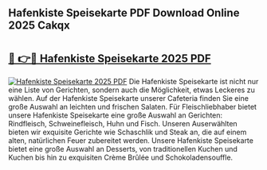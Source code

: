 ## Hafenkiste Speisekarte PDF Download Online 2025 Cakqx

# <h2><a href="http://gca2pjf.nevu.top/?p=Hafenkiste+Speisekarte">🔗 👉🔴 Hafenkiste Speisekarte 2025 PDF</a></h2>

[![Hafenkiste Speisekarte 2025 PDF](https://i.imgur.com/dBaPXMq.png)](http://gca2pjf.nevu.top/?p=Hafenkiste+Speisekarte)
Die Hafenkiste Speisekarte ist nicht nur eine Liste von Gerichten, sondern auch die Möglichkeit, etwas Leckeres zu wählen. Auf der Hafenkiste Speisekarte unserer Cafeteria finden Sie eine große Auswahl an leichten und frischen Salaten. Für Fleischliebhaber bietet unsere Hafenkiste Speisekarte eine große Auswahl an Gerichten: Rindfleisch, Schweinefleisch, Huhn und Fisch. Unseren Auserwählten bieten wir exquisite Gerichte wie Schaschlik und Steak an, die auf einem alten, natürlichen Feuer zubereitet werden. Unsere Hafenkiste Speisekarte bietet eine große Auswahl an Desserts, von traditionellen Kuchen und Kuchen bis hin zu exquisiten Crème Brûlée und Schokoladensouffle.
